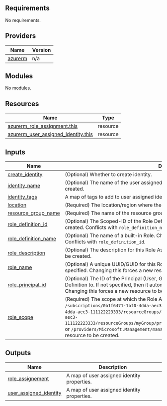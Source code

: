 ## Requirements

No requirements.

## Providers

| Name | Version |
|------|---------|
| <a name="provider_azurerm"></a> [azurerm](#provider\_azurerm) | n/a |

## Modules

No modules.

## Resources

| Name | Type |
|------|------|
| [azurerm_role_assignment.this](https://registry.terraform.io/providers/hashicorp/azurerm/latest/docs/resources/role_assignment) | resource |
| [azurerm_user_assigned_identity.this](https://registry.terraform.io/providers/hashicorp/azurerm/latest/docs/resources/user_assigned_identity) | resource |

## Inputs

| Name | Description | Type | Default | Required |
|------|-------------|------|---------|:--------:|
| <a name="input_create_identity"></a> [create\_identity](#input\_create\_identity) | (Optional) Whether to create identity. | `bool` | `true` | no |
| <a name="input_identity_name"></a> [identity\_name](#input\_identity\_name) | (Optional) The name of the user assigned identity. Changing this forces a new identity to be created. | `string` | `null` | no |
| <a name="input_identity_tags"></a> [identity\_tags](#input\_identity\_tags) | A map of tags to add to user assigned identity resource. | `map(string)` | `{}` | no |
| <a name="input_location"></a> [location](#input\_location) | (Required) The location/region where the user assigned identity is created. | `string` | n/a | yes |
| <a name="input_resource_group_name"></a> [resource\_group\_name](#input\_resource\_group\_name) | (Required) The name of the resource group in which to create the user assigned identity. | `string` | n/a | yes |
| <a name="input_role_definition_id"></a> [role\_definition\_id](#input\_role\_definition\_id) | (Optional) The Scoped-ID of the Role Definition. Changing this forces a new resource to be created. Conflicts with `role_definition_name`. | `string` | `null` | no |
| <a name="input_role_definition_name"></a> [role\_definition\_name](#input\_role\_definition\_name) | (Optional) The name of a built-in Role. Changing this forces a new resource to be created. Conflicts with `role_definition_id`. | `string` | `null` | no |
| <a name="input_role_description"></a> [role\_description](#input\_role\_description) | (Optional) The description for this Role Assignment. Changing this forces a new resource to be created. | `string` | `null` | no |
| <a name="input_role_name"></a> [role\_name](#input\_role\_name) | (Optional) A unique UUID/GUID for this Role Assignment - one will be generated if not specified. Changing this forces a new resource to be created. | `string` | `null` | no |
| <a name="input_role_principal_id"></a> [role\_principal\_id](#input\_role\_principal\_id) | (Optional) The ID of the Principal (User, Group or Service Principal) to assign the Role Definition to. If not specified, then it automatically assign the role to the created identity. Changing this forces a new resource to be created. | `string` | `null` | no |
| <a name="input_role_scope"></a> [role\_scope](#input\_role\_scope) | (Required) The scope at which the Role Assignment applies to, such as `/subscriptions/0b1f6471-1bf0-4dda-aec3-111122223333`, `/subscriptions/0b1f6471-1bf0-4dda-aec3-111122223333/resourceGroups/myGroup`, or `/subscriptions/0b1f6471-1bf0-4dda-aec3-111122223333/resourceGroups/myGroup/providers/Microsoft.Compute/virtualMachines/myVM`, or `/providers/Microsoft.Management/managementGroups/myMG`. Changing this forces a new resource to be created. | `string` | n/a | yes |

## Outputs

| Name | Description |
|------|-------------|
| <a name="output_role_assignement"></a> [role\_assignement](#output\_role\_assignement) | A map of user assigned identity properties. |
| <a name="output_user_assigned_identity"></a> [user\_assigned\_identity](#output\_user\_assigned\_identity) | A map of user assigned identity properties. |
